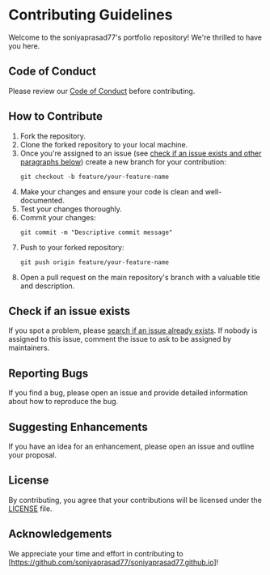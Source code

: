 
# Contributing Guidelines

Welcome to the soniyaprasad77's portfolio repository! We're thrilled to have you here. 

## Code of Conduct

Please review our [Code of Conduct](CODE_OF_CONDUCT.md) before contributing.

## How to Contribute

1. Fork the repository.
2. Clone the forked repository to your local machine.
3. Once you're assigned to an issue (see [check if an issue exists and other paragraphs below](#check-if-an-issue-exists)) create a new branch for your contribution:
   ```
   git checkout -b feature/your-feature-name
   ```
4. Make your changes and ensure your code is clean and well-documented.
5. Test your changes thoroughly.
6. Commit your changes:
   ```
   git commit -m "Descriptive commit message"
   ```
7. Push to your forked repository:
   ```
   git push origin feature/your-feature-name
   ```
8. Open a pull request on the main repository's branch with a valuable title and description.


## Check if an issue exists

If you spot a problem, please [search if an issue already exists](https://github.com/soniyaprasad77/soniyaprasad77.github.io/issues). If nobody is assigned to this issue, comment the issue to ask to be assigned by maintainers.

## Reporting Bugs

If you find a bug, please open an issue and provide detailed information about how to reproduce the bug.

## Suggesting Enhancements

If you have an idea for an enhancement, please open an issue and outline your proposal.

<!-- ## Style Guide -->

<!-- Please follow our [Style Guide](STYLE_GUIDE.md) to maintain a consistent codebase. -->

## License

By contributing, you agree that your contributions will be licensed under the [LICENSE](LICENSE) file.

## Acknowledgements

We appreciate your time and effort in contributing to [https://github.com/soniyaprasad77/soniyaprasad77.github.io]!
